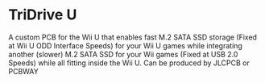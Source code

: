 # TriDrive U
A custom PCB for the Wii U that enables fast M.2 SATA SSD storage (Fixed at Wii U ODD Interface Speeds) for your Wii U games while integrating another (slower) M.2 SATA SSD for your Wii games (Fixed at USB 2.0 Speeds) while all fitting inside the Wii U. Can be produced by JLCPCB or PCBWAY
